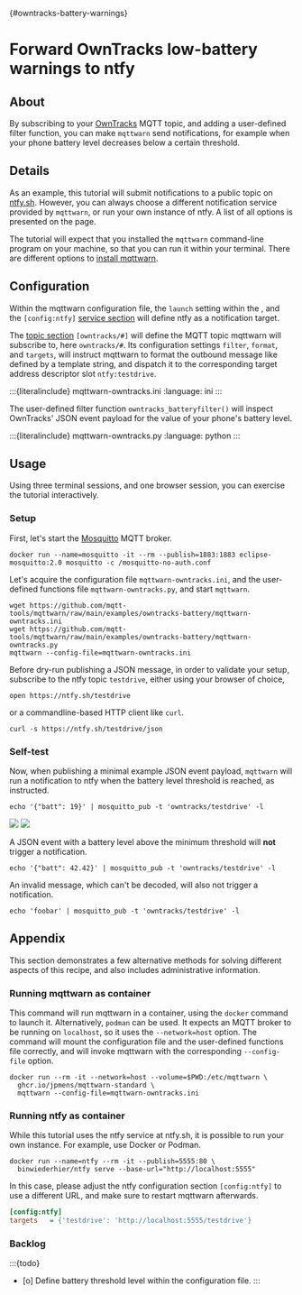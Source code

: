 {#owntracks-battery-warnings}
# Forward OwnTracks low-battery warnings to ntfy


## About

By subscribing to your [OwnTracks] MQTT topic, and adding a user-defined filter
function, you can make `mqttwarn` send notifications, for example when your
phone battery level decreases below a certain threshold.


## Details

As an example, this tutorial will submit notifications to a public topic on
[ntfy.sh]. However, you can always choose a different notification service
provided by `mqttwarn`, or run your own instance of ntfy. A list of all options
is presented on the [](#notifier-catalog) page.

The tutorial will expect that you installed the `mqttwarn` command-line program
on your machine, so that you can run it within your terminal. There are different
options to [install mqttwarn](#install).


## Configuration

Within the mqttwarn configuration file, the `launch` setting within the
[](#configuration-defaults-section), and the `[config:ntfy]` [service section](#services)
will define ntfy as a notification target.

The [topic section](#topics) `[owntracks/#]` will define the MQTT topic mqttwarn will
subscribe to, here `owntracks/#`. Its configuration settings `filter`, `format`, and
`targets`, will instruct mqttwarn to format the outbound message like defined by a
template string, and dispatch it to the corresponding target address descriptor slot
`ntfy:testdrive`.

:::{literalinclude} mqttwarn-owntracks.ini
:language: ini
:::

The user-defined filter function `owntracks_batteryfilter()` will inspect OwnTracks'
JSON event payload for the value of your phone's battery level.

:::{literalinclude} mqttwarn-owntracks.py
:language: python
:::


## Usage

Using three terminal sessions, and one browser session, you can exercise the tutorial
interactively.

### Setup
First, let's start the [Mosquitto] MQTT broker.
```shell
docker run --name=mosquitto -it --rm --publish=1883:1883 eclipse-mosquitto:2.0 mosquitto -c /mosquitto-no-auth.conf
```

Let's acquire the configuration file `mqttwarn-owntracks.ini`, and the user-defined
functions file `mqttwarn-owntracks.py`, and start `mqttwarn`.
```shell
wget https://github.com/mqtt-tools/mqttwarn/raw/main/examples/owntracks-battery/mqttwarn-owntracks.ini
wget https://github.com/mqtt-tools/mqttwarn/raw/main/examples/owntracks-battery/mqttwarn-owntracks.py
mqttwarn --config-file=mqttwarn-owntracks.ini
```

Before dry-run publishing a JSON message, in order to validate your setup, subscribe to the
ntfy topic `testdrive`, either using your browser of choice,
```shell
open https://ntfy.sh/testdrive
```
or a commandline-based HTTP client like `curl`.
```shell
curl -s https://ntfy.sh/testdrive/json
```

### Self-test
Now, when publishing a minimal example JSON event payload, `mqttwarn` will run a notification
to ntfy when the battery level threshold is reached, as instructed.
```shell
echo '{"batt": 19}' | mosquitto_pub -t 'owntracks/testdrive' -l
```
![](https://user-images.githubusercontent.com/453543/236962377-65c7194c-79e7-4ea9-ad19-7ace0f58011f.png)
![](https://user-images.githubusercontent.com/453543/236970113-765274cd-24cb-4e87-9d5c-dd65aa8e8b42.png)

A JSON event with a battery level above the minimum threshold will **not** trigger a notification.
```shell
echo '{"batt": 42.42}' | mosquitto_pub -t 'owntracks/testdrive' -l
```
An invalid message, which can't be decoded, will also not trigger a notification.
```shell
echo 'foobar' | mosquitto_pub -t 'owntracks/testdrive' -l
```


## Appendix

This section demonstrates a few alternative methods for solving different aspects of this
recipe, and also includes administrative information.

### Running mqttwarn as container
This command will run mqttwarn in a container, using the `docker` command to launch it.
Alternatively, `podman` can be used. It expects an MQTT broker to be running on `localhost`,
so it uses the `--network=host` option. The command will mount the configuration file and
the user-defined functions file correctly, and will invoke mqttwarn with the corresponding
`--config-file` option. 
```shell
docker run --rm -it --network=host --volume=$PWD:/etc/mqttwarn \
  ghcr.io/jpmens/mqttwarn-standard \
  mqttwarn --config-file=mqttwarn-owntracks.ini
```

### Running ntfy as container
While this tutorial uses the ntfy service at ntfy.sh, it is possible to run your own
instance. For example, use Docker or Podman.
```shell
docker run --name=ntfy --rm -it --publish=5555:80 \
  binwiederhier/ntfy serve --base-url="http://localhost:5555"
```
In this case, please adjust the ntfy configuration section `[config:ntfy]` to use
a different URL, and make sure to restart mqttwarn afterwards.
```ini
[config:ntfy]
targets   = {'testdrive': 'http://localhost:5555/testdrive'}
```

### Backlog
:::{todo}
- [o] Define battery threshold level within the configuration file.
:::


[Mosquitto]: https://mosquitto.org
[ntfy.sh]: https://ntfy.sh/
[OwnTracks]: https://owntracks.org
